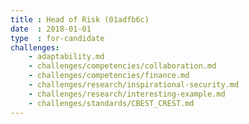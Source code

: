 ```yaml
---
title : Head of Risk (01adfb6c)
date  : 2018-01-01
type  : for-candidate
challenges:
    - adaptability.md
    - challenges/competencies/collaboration.md
    - challenges/competencies/finance.md
    - challenges/research/inspirational-security.md
    - challenges/research/interesting-example.md
    - challenges/standards/CBEST_CREST.md
---
```

